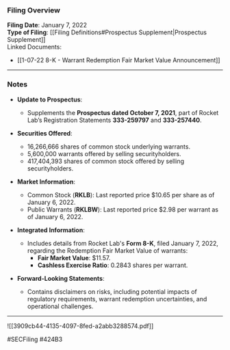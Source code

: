 ### Filing Overview

**Filing Date**: January 7, 2022  
**Type of Filing**: [[Filing Definitions#Prospectus Supplement|Prospectus Supplement]]  
Linked Documents: 
- [[1-07-22 8-K - Warrant Redemption Fair Market Value Announcement]]

---
### Notes

- **Update to Prospectus**:
    - Supplements the **Prospectus dated October 7, 2021**, part of Rocket Lab’s Registration Statements **333-259797** and **333-257440**.
- **Securities Offered**:
    
    - 16,266,666 shares of common stock underlying warrants.
    - 5,600,000 warrants offered by selling securityholders.
    - 417,404,393 shares of common stock offered by selling securityholders.
- **Market Information**:
    
    - Common Stock (**RKLB**): Last reported price $10.65 per share as of January 6, 2022.
    - Public Warrants (**RKLBW**): Last reported price $2.98 per warrant as of January 6, 2022.
- **Integrated Information**:
    
    - Includes details from Rocket Lab's **Form 8-K**, filed January 7, 2022, regarding the Redemption Fair Market Value of warrants:
        - **Fair Market Value**: $11.57.
        - **Cashless Exercise Ratio**: 0.2843 shares per warrant.
- **Forward-Looking Statements**:
    
    - Contains disclaimers on risks, including potential impacts of regulatory requirements, warrant redemption uncertainties, and operational challenges.

---

![[3909cb44-4135-4097-8fed-a2abb3288574.pdf]]

#SECFiling #424B3